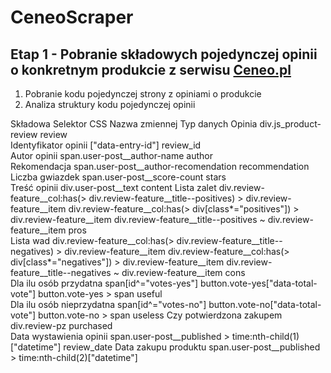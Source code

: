 # CeneoScraper
## Etap 1 - Pobranie składowych pojedynczej opinii o konkretnym produkcie z serwisu [Ceneo.pl](https://www.ceneo.pl/)

1. Pobranie kodu pojedynczej strony z opiniami o produkcie
2. Analiza struktury kodu pojedynczej opinii

Składowa	Selektor CSS	Nazwa zmiennej	Typ danych
Opinia	div.js_product-review	review	
Identyfikator opinii	["data-entry-id"]	review_id	
Autor opinii	span.user-post__author-name	author	
Rekomendacja	span.user-post__author-recomendation	recommendation	
Liczba gwiazdek	span.user-post__score-count	stars	
Treść opinii	div.user-post__text	content	
Lista zalet	div.review-feature__col:has(> div.review-feature__title--positives) > div.review-feature__item
div.review-feature__col:has(> div[class*="positives"]) > div.review-feature__item
div.review-feature__title--positives ~ div.review-feature__item	pros	
Lista wad	div.review-feature__col:has(> div.review-feature__title--negatives) > div.review-feature__item
div.review-feature__col:has(> div[class*="negatives"]) > div.review-feature__item
div.review-feature__title--negatives ~ div.review-feature__item	cons	
Dla ilu osób przydatna	span[id^="votes-yes"]
button.vote-yes["data-total-vote"]
button.vote-yes > span	useful	
Dla ilu osób nieprzydatna	span[id^="votes-no"]
button.vote-no["data-total-vote"]
button.vote-no > span	useless	
Czy potwierdzona zakupem	div.review-pz	purchased	
Data wystawienia opinii	span.user-post__published > time:nth-child(1)["datetime"]	review_date	
Data zakupu produktu	span.user-post__published > time:nth-child(2)["datetime"]